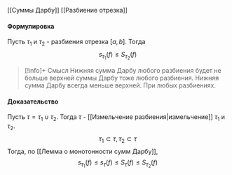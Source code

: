 [[Суммы Дарбу]]
[[Разбиение отрезка]]
#### Формулировка
Пусть $\tau_1$ и $\tau_2$ - разбиения отрезка $[a,b]$. Тогда $$s_{\tau_1}(f) \le S_{\tau_2}(f)$$
>[!info]+ Смысл
>Нижняя сумма Дарбу любого разбиения будет не больше верхней суммы Дарбу тоже любого разбиения. Нижняя сумма Дарбу всегда меньше верхней. При любых разбиениях.
#### Доказательство
Пусть $\tau = \tau_1 \cup \tau_2$. Тогда $\tau$ - [[Измельчение разбиения|измельчение]] $\tau_1$ и $\tau_2$. $$\tau_1 \subset \tau, \tau_2 \subset \tau$$Тогда, по [[Лемма о монотонности сумм Дарбу]], $$s_{\tau_1}(f) \le s_\tau(f) \le S_\tau(f) \le S_{\tau_2}(f)$$
